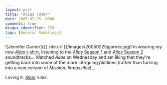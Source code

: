 ```yaml
---
layout: post
title: "Alias r0x0r"
date: 2005-02-25 -0800
comments: true
disqus_identifier: 753
tags: [General Ramblings]
---
```

![Jennifer
Garner]({{ site.url }}/images/20050225jgarner.jpg)I'm
wearing my new [*Alias*
t-shirt](http://abctvstore.shopthescene.com/detail.php?p=1680),
listening to the [*Alias* Season
1](http://www.amazon.com/exec/obidos/ASIN/B0000TAZ88/mhsvortex) and
[*Alias* Season
2](http://www.amazon.com/exec/obidos/ASIN/B00065JTBK/mhsvortex)
soundtracks... Watched *Alias* on Wednesday and am liking that they're
getting back into some of the more intriguing plotlines (rather than
turning into a new version of *Mission: Impossible*)...

 Loving it. [*Alias*](http://abc.go.com/primetime/alias/index.html)
rules.
